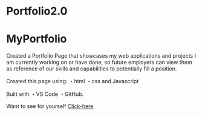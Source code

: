 # Portfolio2.0

# MyPortfolio
Created a Portfolio Page that showcases my web applications and projects I am currently working on or have done, so future employers can view them as reference of our skills and capabilities to potentially fill a position.

Created this page using: ・html ・css and Javascript

Built with ・VS Code ・GitHub.


Want to see for yourself [Click-here](https://ferick8246.github.io/Portfolio2.0/)

